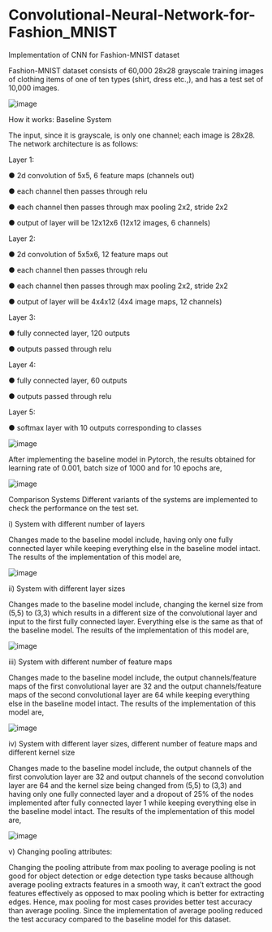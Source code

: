 # Convolutional-Neural-Network-for-Fashion_MNIST
Implementation of CNN for Fashion-MNIST dataset

Fashion-MNIST dataset consists of 60,000 28x28 grayscale training images of clothing items of one of ten types (shirt, dress etc.,), and has a test set of 10,000 images.

![image](https://user-images.githubusercontent.com/42225976/156299118-f03ab135-29e2-4253-9758-0c5bd7de6092.png)

How it works:
Baseline System

The input, since it is grayscale, is only one channel; each image is 28x28. The network architecture is as follows:

Layer 1:

  ● 2d convolution of 5x5, 6 feature maps (channels out)
  
  ● each channel then passes through relu
  
  ● each channel then passes through max pooling 2x2, stride 2x2
  
  ● output of layer will be 12x12x6 (12x12 images, 6 channels)
  
Layer 2:

  ● 2d convolution of 5x5x6, 12 feature maps out
  
  ● each channel then passes through relu
  
  ● each channel then passes through max pooling 2x2, stride 2x2
  
  ● output of layer will be 4x4x12 (4x4 image maps, 12 channels)
  
Layer 3:

  ● fully connected layer, 120 outputs
  
  ● outputs passed through relu
  
Layer 4:

  ● fully connected layer, 60 outputs
  
  ● outputs passed through relu
  
Layer 5:

  ● softmax layer with 10 outputs corresponding to classes

![image](https://user-images.githubusercontent.com/42225976/156088690-e6b8628d-15c3-4899-9f26-33ad3fca8259.png)

After implementing the baseline model in Pytorch, the results obtained for learning rate of 0.001, batch size of 1000 and for 10 epochs are,

![image](https://user-images.githubusercontent.com/42225976/156088984-6d945841-bd8b-45f7-8c7a-59ab4a09e202.png)

Comparison Systems
Different variants of the systems are implemented to check the performance on the test set.

i) System with different number of layers

Changes made to the baseline model include, having only one fully connected layer while keeping everything else in the baseline model intact. The results of the implementation of this model are,

![image](https://user-images.githubusercontent.com/42225976/156089076-abcbddd0-13df-45c4-a0b4-f16369dd2e7f.png)

ii) System with different layer sizes

Changes made to the baseline model include, changing the kernel size from (5,5) to (3,3) which results in a different size of the convolutional layer and input to the first fully connected layer. Everything else is the same as that of the baseline model. The results of the implementation of this model are,

![image](https://user-images.githubusercontent.com/42225976/156089142-88f87065-b69f-442a-8b07-9927e6c76aa1.png)

iii) System with different number of feature maps

Changes made to the baseline model include, the output channels/feature maps of the first convolutional layer are 32 and the output channels/feature maps of the second convolutional layer are 64 while keeping everything else in the baseline model intact. The results of the implementation of this model are,

![image](https://user-images.githubusercontent.com/42225976/156089204-07d516e2-9b9c-46af-9974-b208934eb7eb.png)

iv) System with different layer sizes, different number of feature maps and different kernel size

Changes made to the baseline model include, the output channels of the first convolution layer are 32 and output channels of the second convolution layer are 64 and the kernel size being changed from (5,5) to (3,3) and having only one fully connected layer and a dropout of 25% of the nodes implemented after fully connected layer 1 while keeping everything else in the baseline model intact. The results of the implementation of this model are,

![image](https://user-images.githubusercontent.com/42225976/156089262-d74ac293-4674-4fd5-9ca3-f14c36f5d04f.png)

v) Changing pooling attributes:

Changing the pooling attribute from max pooling to average pooling is not good for object detection or edge detection type tasks because although average pooling extracts features in a smooth way, it can’t extract the good features effectively as opposed to max pooling which is better for extracting edges. Hence, max pooling for most cases provides better test accuracy than average pooling. Since the implementation of average pooling reduced the test accuracy compared to the baseline model for this dataset.
